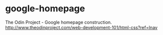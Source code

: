 # google-homepage
The Odin Project - Google homepage construction.
http://www.theodinproject.com/web-development-101/html-css?ref=lnav